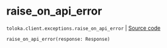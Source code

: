 # raise_on_api_error
`toloka.client.exceptions.raise_on_api_error` | [Source code](https://github.com/Toloka/toloka-kit/blob/v0.1.26/src/client/exceptions.py#L141)

```python
raise_on_api_error(response: Response)
```

